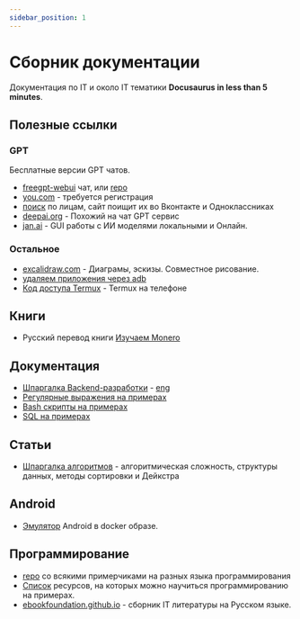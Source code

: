 ```yaml
---
sidebar_position: 1
---
```


# Сборник документации

Документация по IT и около IT тематики **Docusaurus in less than 5 minutes**.

## Полезные ссылки

### GPT
Бесплатные версии GPT чатов.
- [freegpt-webui](https://freegpt-webui.ramonvc.repl.co/chat/) чат, или [repo](https://github.com/ramonvc/freegpt-webui/tree/main)
- [you.com](https://you.com/) - требуется регистрация
- [поиск](https://search4faces.com/search.html) по лицам, сайт поищит их во Вконтакте и Одноклассниках
- [deepai.org](https://deepai.org) - Похожий на чат GPT сервис
- [jan.ai](https://jan.ai/) - GUI работы с ИИ моделями локальными и Онлайн.

### Остальное

- [excalidraw.com](https://excalidraw.com/) - Диаграмы, эскизы. Совместное рисование.
- [удаляем приложения через adb](https://selivan.github.io/2020/02/25/removing-bloatware-from-xiaomi-miui-android.html)
- [Код доступа Termux](https://habr.com/ru/articles/652633/) - Termux на телефоне

## Книги

- Русский перевод книги [Изучаем Monero](https://github.com/monerobook/monerobook/tree/master/translations/ru)

## Документация

- [Шпаргалка Backend-разработки](https://github.com/cheatsnake/backend-cheats/blob/master/README_RUS.md) - [eng](https://github.com/cheatsnake/backend-cheats/blob/master/README.md)
- [Регулярные выражения на примерах](https://github.com/cheatsnake/regex-by-example/blob/master/README_RUS.md)
- [Bash скрипты на примерах](https://github.com/cheatsnake/bash-scripts-by-example/blob/master/README_RUS.md)
- [SQL на примерах](https://github.com/cheatsnake/sql-by-example/blob/master/README_RUS.md)

## Статьи

- [Шпаргалка алгоритмов](https://habr.com/ru/articles/794556/) - алгоритмическая сложность, структуры данных, методы сортировки и Дейкстра


## Android

- [Эмулятор](https://github.com/budtmo/docker-android) Android в docker образе.

## Программирование

- [repo](https://github.com/javier-lopez/learn/tree/master) со всякими примерчиками на разных языка программирования
- [Список](https://github.com/cheatsnake/awesome-examples#readme) ресурсов, на которых можно научиться программированию на примерах.
- [ebookfoundation.github.io](https://ebookfoundation.github.io/free-programming-books/books/free-programming-books-ru.html) - сборник IT литературы на Русском языке.
